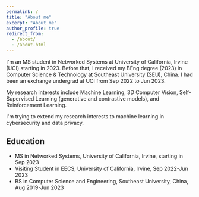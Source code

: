 ```yaml
---
permalink: /
title: "About me"
excerpt: "About me"
author_profile: true
redirect_from: 
  - /about/
  - /about.html
---
```



I'm an MS student in Networked Systems at University of California, Irvine (UCI) starting in 2023. Before that, I received my BEng degree (2023) in Computer Science & Technology at Southeast University (SEU), China. I had been an exchange undergrad at UCI from Sep 2022 to Jun 2023.

My research interests include Machine Learning, 3D Computer Vision, Self-Supervised Learning (generative and contrastive models), and Reinforcement Learning.

I'm trying to extend my research interests to machine learning in cybersecurity and data privacy.

## Education

- MS in Networked Systems, University of California, Irvine, starting in Sep 2023
- Visiting Student in EECS, University of California, Irvine, Sep 2022-Jun 2023
- BS in Computer Science and Engineering, Southeast University, China, Aug 2019-Jun 2023